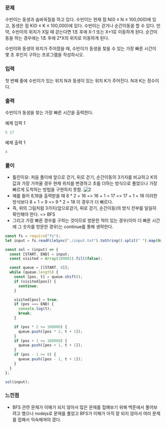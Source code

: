 ### 문제
수빈이는 동생과 숨바꼭질을 하고 있다. 수빈이는 현재 점 N(0 ≤ N ≤ 100,000)에 있고, 동생은 점 K(0 ≤ K ≤ 100,000)에 있다. 수빈이는 걷거나 순간이동을 할 수 있다. 만약, 수빈이의 위치가 X일 때 걷는다면 1초 후에 X-1 또는 X+1로 이동하게 된다. 순간이동을 하는 경우에는 1초 후에 2*X의 위치로 이동하게 된다.

수빈이와 동생의 위치가 주어졌을 때, 수빈이가 동생을 찾을 수 있는 가장 빠른 시간이 몇 초 후인지 구하는 프로그램을 작성하시오.

### 입력
첫 번째 줄에 수빈이가 있는 위치 N과 동생이 있는 위치 K가 주어진다. N과 K는 정수이다.

### 출력
수빈이가 동생을 찾는 가장 빠른 시간을 출력한다.

예제 입력 1 
```jsx
5 17
```

예제 출력 1 
```jsx
4
```
### 풀이 
- 틀린이유: 처음 풀이에 앞으로 걷기, 뒤로 걷기, 순간이동의 3가지를 비교하고 K의 값과 가장 가까울 경우 현재 위치를 변경하고 초를 더하는 방식으로 풀었으나 가장 빠르게 도착하는 방법을 구현하지 못함.
![2](https://user-images.githubusercontent.com/67263146/134632196-898efef3-0c0b-47af-b676-023f3816a075.png)
- 예를 들어 8,18을 출력받을 때 8 * 2 = 16 => 16 + 1 = 17 => 17 + 1 = 18 이러한 방식보다 8 + 1 = 9 => 9 * 2 = 18 이 경우가 더 빠르다.
- 즉, 위의 그림처럼 3가지(앞으로걷기, 뒤로 걷기, 순간이동)의 방식 전부를 일일히 확인해야 한다. => BFS
- 그리고 가장 빠른 경우를 구하는 것이므로 방문한 적이 있는 경우(이미 더 빠른 시간에 그 숫자를 방문한 경우)는 continue를 통해 생략한다.

```jsx
const fs = require("fs");
let input = fs.readFileSync("./input.txt").toString().split(" ").map(Number);

const sol = (input) => {
  const [START, END] = input;
  const visited = Array(100001).fill(false);

  const queue = [[START, 0]];
  while (queue.length) {
    const [pos, t] = queue.shift();
    if (visited[pos]) {
      continue;
    }

    visited[pos] = true;
    if (pos === END) {
      console.log(t);
      break;
    }

    if (pos * 2 <= 100000) {
      queue.push([pos * 2, t + 1]);
    }
    if (pos + 1 <= 100000) {
      queue.push([pos + 1, t + 1]);
    }
    if (pos - 1 >= 0) {
      queue.push([pos - 1, t + 1]);
    }
  }
};

sol(input);
```

### 느낀점
- BFS 관련 문제가 이해가 되지 않아서 많은 문제를 접해보기 위해 백준에서 풀어보려고 했으나 nodejs로 문제를 풀었고 BFS가 이해가 아직 잘 되지 않아서 여러 문제를 접해서 익숙해져야 겠다.
